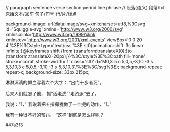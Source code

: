 // paragraph sentence verse section period line phrase
// 段落(语义) 段落/txt 原始文本/回车 句子/句号 行/片/标点

background-image: url(data:image/svg+xml;charset=utf8,%3Csvg id='Squiggle-svg' xmlns='http://www.w3.org/2000/svg' xmlns:xlink='http://www.w3.org/1999/xlink' xmlns:ev='http://www.w3.org/2001/xml-events' viewBox='0 0 20 4'%3E%3Cstyle type='text/css'%3E.st0{animation:shift .3s linear infinite;}@keyframes shift {from {transform:translateX(0);}to {transform:translateX(-20px);}}%3C/style%3E%3Cpath fill='none' stroke='coral' stroke-width='1' class='st0' d='M0,3.5 c 5,0,5,-3,10,-3 s 5,3,10,3 c 5,0,5,-3,10,-3 s 5,3,10,3'/%3E%3C/svg%3E);
background-repeat: repeat-x;
background-size: 33px 215px;

淋淋漓漓的鲜血写着六个大字：
“出门十步者死”。

后来人们就忘了他，
抓“活老虎”“走资派”去了。

我说：“1，”
我说着把五指撮拢做了一个提的动作，“1。”

我有一种很不好的预兆，
“这样”到底是怎么样呢？

#47a3f3
